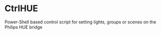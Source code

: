# CtrlHUE
Power-Shell based control script for setting lights, groups or scenes on the Philips HUE bridge
